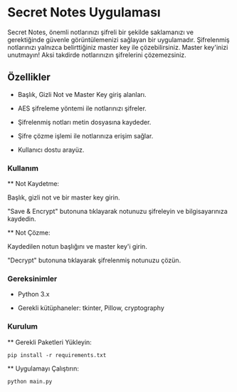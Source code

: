 # Secret Notes Uygulaması

Secret Notes, önemli notlarınızı şifreli bir şekilde saklamanızı ve gerektiğinde güvenle görüntülemenizi sağlayan bir uygulamadır. Şifrelenmiş notlarınızı yalnızca belirttiğiniz master key ile çözebilirsiniz. Master key'inizi unutmayın! Aksi takdirde notlarınızın şifrelerini çözemezsiniz.

## Özellikler

- Başlık, Gizli Not ve Master Key giriş alanları.

- AES şifreleme yöntemi ile notlarınızı şifreler.

- Şifrelenmiş notları metin dosyasına kaydeder.

- Şifre çözme işlemi ile notlarınıza erişim sağlar.

- Kullanıcı dostu arayüz.

### Kullanım

** Not Kaydetme:

Başlık, gizli not ve bir master key girin.

"Save & Encrypt" butonuna tıklayarak notunuzu şifreleyin ve bilgisayarınıza kaydedin.

** Not Çözme:

Kaydedilen notun başlığını ve master key'i girin.

"Decrypt" butonuna tıklayarak şifrelenmiş notunuzu çözün.

### Gereksinimler

- Python 3.x

- Gerekli kütüphaneler: tkinter, Pillow, cryptography

### Kurulum

** Gerekli Paketleri Yükleyin:

`pip install -r requirements.txt`

** Uygulamayı Çalıştırın:

`python main.py`

